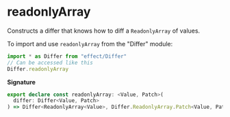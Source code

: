 # readonlyArray

Constructs a differ that knows how to diff a `ReadonlyArray` of values.

To import and use `readonlyArray` from the "Differ" module:

```ts
import * as Differ from "effect/Differ"
// Can be accessed like this
Differ.readonlyArray
```

**Signature**

```ts
export declare const readonlyArray: <Value, Patch>(
  differ: Differ<Value, Patch>
) => Differ<ReadonlyArray<Value>, Differ.ReadonlyArray.Patch<Value, Patch>>
```
